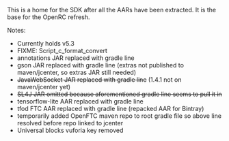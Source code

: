 This is a home for the SDK after all the AARs have been extracted. It is the base for the OpenRC refresh.

Notes:

 - Currently holds v5.3
 - FIXME: Script_c_format_convert
 - annotations JAR replaced with gradle line
 - gson JAR replaced with gradle line (extras not published to maven/jcenter, so extras JAR still needed)
 - ~~JavaWebSocket JAR replaced with gradle line~~ (1.4.1 not on maven/jcenter yet)
 - ~~SL4J JAR omitted because aforementioned gradle line seems to pull it in~~
 - tensorflow-lite AAR replaced with gradle line
 - tfod FTC AAR replaced with gradle line (repacked AAR for Bintray)
 - temporarily added OpenFTC maven repo to root gradle file so above line resolved before repo linked to jcenter
 - Universal blocks vuforia key removed